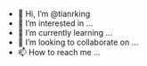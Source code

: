 - 👋 Hi, I’m @tianrking
- 👀 I’m interested in ...
- 🌱 I’m currently learning ...
- 💞️ I’m looking to collaborate on ...
- 📫 How to reach me ...

<!---
tianrking/tianrking is a ✨ special ✨ repository because its `README.md` (this file) appears on your GitHub profile.
You can click the Preview link to take a look at your changes.
--->
